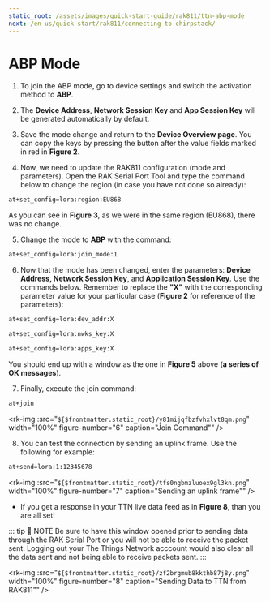 ```yaml
---
static_root: /assets/images/quick-start-guide/rak811/ttn-abp-mode
next: /en-us/quick-start/rak811/connecting-to-chirpstack/
---
```


# ABP Mode

1. To join the ABP mode, go to device settings and switch the activation method to **ABP**.

2. The **Device Address**, **Network Session Key** and **App Session Key** will be generated automatically by default.
<rk-img
  :src="`${$frontmatter.static_root}/ghtjt9jvmsfgkbqyrbkz.png`"
  width="100%"
  figure-number="1"
  caption="Switching to ABP Mode"
/>

3. Save the mode change and return to the **Device Overview page**. You can copy the keys by pressing the button after the value fields marked in red in **Figure 2**.

<rk-img
  :src="`${$frontmatter.static_root}/pexuiehqh0dkh1hjpymk.png`"
  width="100%"
  figure-number="2"
  caption="ABP Parameters Window"
/>

4. Now, we need to update the RAK811 configuration (mode and parameters). Open the RAK Serial Port Tool and type the command below to change the region (in case you have not done so already):

```bash
at+set_config=lora:region:EU868
```

As you can see in **Figure 3**, as we were in the same region (EU868), there was no change.

<rk-img
  :src="`${$frontmatter.static_root}/gkaye44gsjjuxhtptjmv.png`"
  width="100%"
  figure-number="3"
  caption="Region Setup"
/>

5. Change the mode to **ABP** with the command:

```bash
at+set_config=lora:join_mode:1
```

<rk-img
  :src="`${$frontmatter.static_root}/xxgmfyq9dkgzu7hcfq4g.png`"
  width="100%"
  figure-number="4"
  caption="Join Mode Setup"
/>

6. Now that the mode has been changed, enter the parameters: **Device Address, Network Session Key**, and **Application Session Key**. Use the commands below. Remember to replace the **"X"** with the corresponding parameter value for your particular case (**Figure 2** for reference of the parameters):

```bash
at+set_config=lora:dev_addr:X
```

```bash
at+set_config=lora:nwks_key:X
```

```bash
at+set_config=lora:apps_key:X
```

<rk-img
  :src="`${$frontmatter.static_root}/yjupd0dh7ytr1rzqe118.png`"
  width="100%"
  figure-number="5"
  caption="Setting up the RAK811 ABP Parameters"
/>

You should end up with a window as the one in **Figure 5** above (**a series of OK messages**).

7. Finally, execute the join command:

```bash
at+join
```

<rk-img
:src="`${$frontmatter.static_root}/y81mijqfbzfvhxlvt8qm.png`"
width="100%"
figure-number="6"
caption="Join Command""
/>

8. You can test the connection by sending an uplink frame. Use the following for example:

```bash
at+send=lora:1:12345678
```

<rk-img
:src="`${$frontmatter.static_root}/tfs0ngbmzluoex9gl3kn.png`"
width="100%"
figure-number="7"
caption="Sending an uplink frame""
/>

- If you get a response in your TTN live data feed as in **Figure 8**, than you are all set!

::: tip 📝 NOTE
Be sure to have this window opened prior to sending data through the RAK Serial Port or you will not be able to receive the packet sent. Logging out your The Things Network acccount would also clear all the data sent and not being able to receive packets sent.
:::

<rk-img
:src="`${$frontmatter.static_root}/zf2brgmub8kkthb87j8y.png`"
width="100%"
figure-number="8"
caption="Sending Data to TTN from RAK811""
/>
